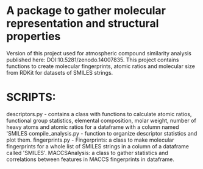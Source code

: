 # A package to gather molecular representation and structural properties

Version of this project used for atmospheric compound similarity analysis published here:  DOI:10.5281/zenodo.14007835. 
This project contains functions to create molecular fingerprints, atomic ratios and molecular size from RDKit for datasets of SMILES strings. 

# SCRIPTS:
 descriptors.py - contains a class with functions to calculate atomic ratios, functional group statistics, elemental composition, molar weight, number of heavy atoms and atomic ratios for a dataframe with a column named 'SMILES
 compile_analysis.py - function to organize descriptor statistics and plot them.
 fingerprints.py - Fingerprints: a class to make molecular fingerprints for a whole list of SMILES strings in a column of a dataframe called 'SMILES'.  MACCSAnalysis: a class to gather statistics and correlations between features in MACCS fingerprints in dataframe.
